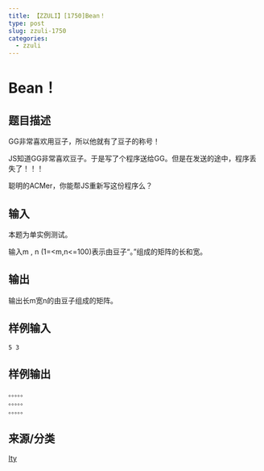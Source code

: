 ```yaml
---
title: 【ZZULI】[1750]Bean！
type: post
slug: zzuli-1750
categories:
  - zzuli
---
```


# Bean！

## 题目描述

GG非常喜欢用豆子，所以他就有了豆子的称号！

JS知道GG非常喜欢豆子。于是写了个程序送给GG。但是在发送的途中，程序丢失了！！！

聪明的ACMer，你能帮JS重新写这份程序么？

## 输入

本题为单实例测试。

输入m , n (1=<m,n<=100)表示由豆子“。”组成的矩阵的长和宽。

## 输出

输出长m宽n的由豆子组成的矩阵。

## 样例输入

```
5 3
```

## 样例输出

```
。。。。。
。。。。。
。。。。。
```

## 来源/分类

[Ity](https://web.archive.org/web/20210228035830/http://acm.zzuli.edu.cn/problemset.php?search=Ity)
